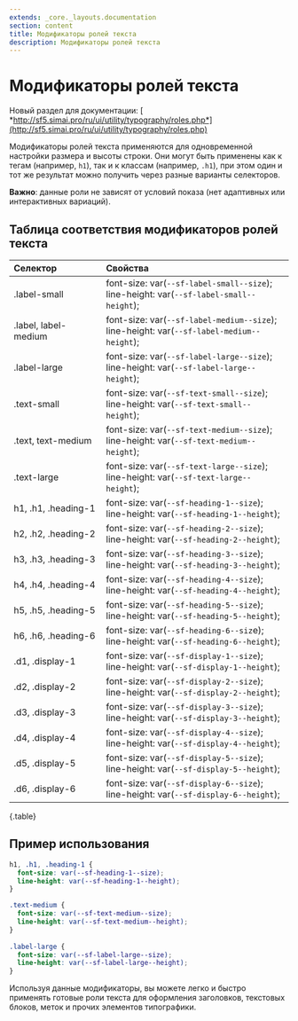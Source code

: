 ```yaml
---
extends: _core._layouts.documentation
section: content
title: Модификаторы ролей текста
description: Модификаторы ролей текста
---
```


# Модификаторы ролей текста

Новый раздел для документации: [
*http://sf5.simai.pro/ru/ui/utility/typography/roles.php*](http://sf5.simai.pro/ru/ui/utility/typography/roles.php)

Модификаторы ролей текста применяются для одновременной настройки размера и высоты строки. Они могут быть применены как
к тегам (например, `h1`), так и к классам (например, `.h1`), при этом один и тот же результат можно получить через
разные варианты селекторов.

**Важно**: данные роли не зависят от условий показа (нет адаптивных или интерактивных вариаций).

## Таблица соответствия модификаторов ролей текста

| Селектор             | Свойства                                                                   |
|:---------------------|:-----------------------------------------------------------------------------------------------|
| .label-small         | font-size: var(`--sf-label-small--size`);<br/> line-height: var(`--sf-label-small--height`);   |
| .label, label-medium | font-size: var(`--sf-label-medium--size`);<br/> line-height: var(`--sf-label-medium--height`); |
| .label-large         | font-size: var(`--sf-label-large--size`);<br/> line-height: var(`--sf-label-large--height`);   |
| .text-small          | font-size: var(`--sf-text-small--size`);<br/> line-height: var(`--sf-text-small--height`);     |
| .text, text-medium   | font-size: var(`--sf-text-medium--size`);<br/> line-height: var(`--sf-text-medium--height`);   |
| .text-large          | font-size: var(`--sf-text-large--size`);<br/> line-height: var(`--sf-text-large--height`);     |
| h1, .h1, .heading-1  | font-size: var(`--sf-heading-1--size`);<br/> line-height: var(`--sf-heading-1--height`);       |
| h2, .h2, .heading-2  | font-size: var(`--sf-heading-2--size`);<br/> line-height: var(`--sf-heading-2--height`);       |
| h3, .h3, .heading-3  | font-size: var(`--sf-heading-3--size`);<br/> line-height: var(`--sf-heading-3--height`);       |
| h4, .h4, .heading-4  | font-size: var(`--sf-heading-4--size`);<br/> line-height: var(`--sf-heading-4--height`);       |
| h5, .h5, .heading-5  | font-size: var(`--sf-heading-5--size`);<br/> line-height: var(`--sf-heading-5--height`);       |
| h6, .h6, .heading-6  | font-size: var(`--sf-heading-6--siz`e);<br/> line-height: var(`--sf-heading-6--height`);       |
| .d1, .display-1      | font-size: var(`--sf-display-1--size`);<br/> line-height: var(`--sf-display-1--height`);       |
| .d2, .display-2      | font-size: var(`--sf-display-2--size`);<br/> line-height: var(`--sf-display-2--height`);       |
| .d3, .display-3      | font-size: var(`--sf-display-3--size`);<br/> line-height: var(`--sf-display-3--height`);       |
| .d4, .display-4      | font-size: var(`--sf-display-4--size`);<br/> line-height: var(`--sf-display-4--height`);       |
| .d5, .display-5      | font-size: var(`--sf-display-5--size`);<br/> line-height: var(`--sf-display-5--height`);       |
| .d6, .display-6      | font-size: var(`--sf-display-6--size`);<br/> line-height: var(`--sf-display-6--height`);       |
{.table}

## Пример использования

```css
h1, .h1, .heading-1 {
  font-size: var(--sf-heading-1--size);
  line-height: var(--sf-heading-1--height);
}

.text-medium {
  font-size: var(--sf-text-medium--size);
  line-height: var(--sf-text-medium--height);
}
  
.label-large {
  font-size: var(--sf-label-large--size);
  line-height: var(--sf-label-large--height);
}
```

Используя данные модификаторы, вы можете легко и быстро применять готовые роли текста для оформления заголовков,
текстовых блоков, меток и прочих элементов типографики.
